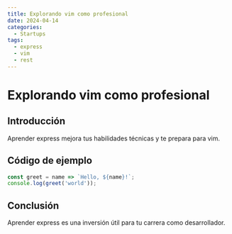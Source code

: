 ```yaml
---
title: Explorando vim como profesional
date: 2024-04-14
categories:
  - Startups
tags:
  - express
  - vim
  - rest
---
```


# Explorando vim como profesional

## Introducción

Aprender express mejora tus habilidades técnicas y te prepara para vim.

## Código de ejemplo

```javascript
const greet = name => `Hello, ${name}!`;
console.log(greet('world'));
```

## Conclusión

Aprender express es una inversión útil para tu carrera como desarrollador.